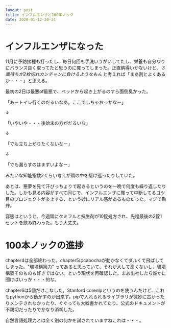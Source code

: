 ```yaml
---
layout: post
title: インフルエンザと100本ノック
date: 2020-01-12-20-34
---
```


# インフルエンザになった

11月に予防接種も打ったし、毎日何回も手洗いうがいしてたし、栄養も自分なりにバランス良く取ってたと思うのに罹ってしまった。正直納得いかないけど、 *3面待ちが2枚切れカンチャンに負けるようなもん* と考えれば「まあ割とよくあるか・・・」と思える。

最初の2日は最悪of最悪で、ベッドから起き上がるのすら面倒臭かった。

「あートイレ行くのだるいなあ。ここでしちゃおっかなー」

↓

「いやいや・・・後始末の方がだるいな」

↓

「でも立ち上がりたくないなー」

↓

「でも漏らすのはまずいよなー」

みたいな知能指数2くらい考えが頭の中を駆け巡ったりしていた。

あとは、悪夢を見て汗びっちょりで起きるというのを一晩で何度も繰り返したりした。しかも見る内容がすべて同じで、インフルエンザに罹って中断してるゴツ目のプロジェクトが炎上する、という妙にリアル感があるものだった。マジで勘弁。

容態はというと、今週頭にタミフルと抗生剤が10錠処方され、先程最後の2錠1セットを飲み終わった。もう大丈夫。

# 100本ノックの進捗

chapter4は全部終わった。chapter5はcabochaが動かなくてダルくて飛ばしてしまった。"環境構築力" ってあると思っていて、それが大して高くないし、環境構築そのものも好きではない。という現状を再確認した。まあ出社したら誰かに聞けばいっか・・・的な。

chapter6は5個だけこなした。Stanford corenlpというのを使うんだけど、これもpythonから動かすのが出来ず。pipで入れられるライブラリが微妙に古かったりメンテされなかったり、ぐぐっても大嘘書かれてたり、公式のドキュメントが不親切だったりでかなり消耗した。

自然言語処理力とは全く別の何かを試されていますねこれは・・・。
